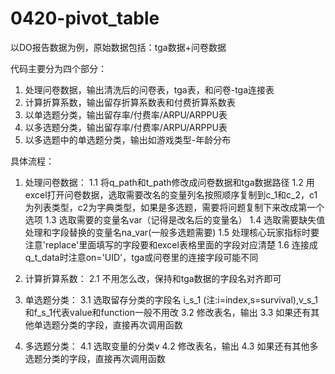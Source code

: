 # 0420-pivot_table
以DO报告数据为例，原始数据包括：tga数据+问卷数据

代码主要分为四个部分：
1. 处理问卷数据，输出清洗后的问卷表，tga表，和问卷-tga连接表
2. 计算折算系数，输出留存折算系数表和付费折算系数表
3. 以单选题分类，输出留存率/付费率/ARPU/ARPPU表
4. 以多选题分类，输出留存率/付费率/ARPU/ARPPU表
5. 以多选题中的单选题分类，输出如游戏类型-年龄分布

具体流程：
1. 处理问卷数据：
  1.1 将q_path和t_path修改成问卷数据和tga数据路径
  1.2 用excel打开问卷数据，选取需要改名的变量列名按照顺序复制到c_1和c_2，c1为列表类型，c2为字典类型，如果是多选题，需要将问题复制下来改成第一个选项
  1.3 选取需要的变量名var（记得是改名后的变量名）
  1.4 选取需要缺失值处理和字段替换的变量名na_var(一般多选题需要)
  1.5 处理核心玩家指标时要注意'replace'里面填写的字段要和excel表格里面的字段对应清楚
  1.6 连接成q_t_data时注意on='UID'，tga或问卷里的连接字段可能不同

2. 计算折算系数：
  2.1 不用怎么改，保持和tga数据的字段名对齐即可

3. 单选题分类：
  3.1 选取留存分类的字段名 i_s_1 (注:i=index,s=survival),v_s_1和f_s_1代表value和function一般不用改
  3.2 修改表名，输出
  3.3 如果还有其他单选题分类的字段，直接再次调用函数
 
4. 多选题分类：
  4.1 选取变量的分类v
  4.2 修改表名，输出
  4.3 如果还有其他多选题分类的字段，直接再次调用函数


